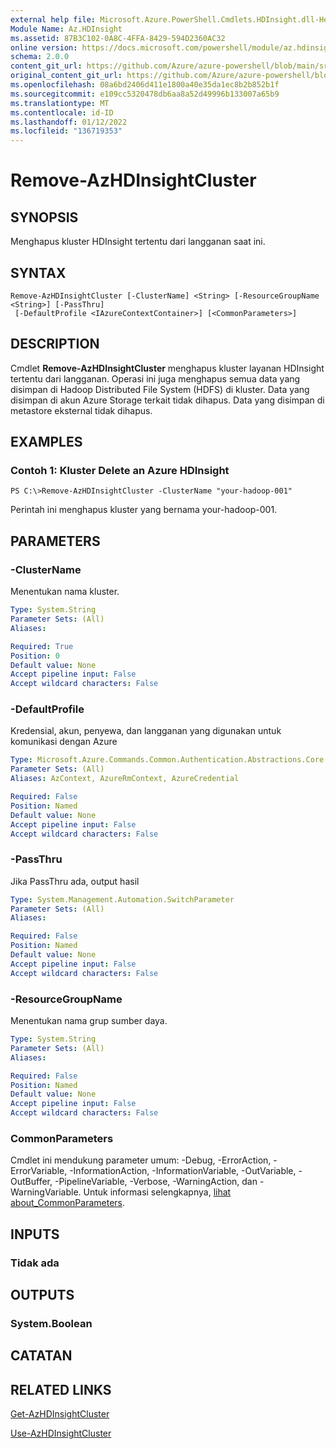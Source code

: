 ```yaml
---
external help file: Microsoft.Azure.PowerShell.Cmdlets.HDInsight.dll-Help.xml
Module Name: Az.HDInsight
ms.assetid: 87B3C102-0A8C-4FFA-8429-594D2360AC32
online version: https://docs.microsoft.com/powershell/module/az.hdinsight/remove-azhdinsightcluster
schema: 2.0.0
content_git_url: https://github.com/Azure/azure-powershell/blob/main/src/HDInsight/HDInsight/help/Remove-AzHDInsightCluster.md
original_content_git_url: https://github.com/Azure/azure-powershell/blob/main/src/HDInsight/HDInsight/help/Remove-AzHDInsightCluster.md
ms.openlocfilehash: 08a6bd2406d411e1800a40e35da1ec8b2b852b1f
ms.sourcegitcommit: e109cc5320478db6aa8a52d49996b133007a65b9
ms.translationtype: MT
ms.contentlocale: id-ID
ms.lasthandoff: 01/12/2022
ms.locfileid: "136719353"
---
```

# Remove-AzHDInsightCluster

## SYNOPSIS
Menghapus kluster HDInsight tertentu dari langganan saat ini.

## SYNTAX

```
Remove-AzHDInsightCluster [-ClusterName] <String> [-ResourceGroupName <String>] [-PassThru]
 [-DefaultProfile <IAzureContextContainer>] [<CommonParameters>]
```

## DESCRIPTION
Cmdlet **Remove-AzHDInsightCluster** menghapus kluster layanan HDInsight tertentu dari langganan.
Operasi ini juga menghapus semua data yang disimpan di Hadoop Distributed File System (HDFS) di kluster.
Data yang disimpan di akun Azure Storage terkait tidak dihapus.
Data yang disimpan di metastore eksternal tidak dihapus.

## EXAMPLES

### Contoh 1: Kluster Delete an Azure HDInsight
```
PS C:\>Remove-AzHDInsightCluster -ClusterName "your-hadoop-001"
```

Perintah ini menghapus kluster yang bernama your-hadoop-001.

## PARAMETERS

### -ClusterName
Menentukan nama kluster.

```yaml
Type: System.String
Parameter Sets: (All)
Aliases:

Required: True
Position: 0
Default value: None
Accept pipeline input: False
Accept wildcard characters: False
```

### -DefaultProfile
Kredensial, akun, penyewa, dan langganan yang digunakan untuk komunikasi dengan Azure

```yaml
Type: Microsoft.Azure.Commands.Common.Authentication.Abstractions.Core.IAzureContextContainer
Parameter Sets: (All)
Aliases: AzContext, AzureRmContext, AzureCredential

Required: False
Position: Named
Default value: None
Accept pipeline input: False
Accept wildcard characters: False
```

### -PassThru
Jika PassThru ada, output hasil

```yaml
Type: System.Management.Automation.SwitchParameter
Parameter Sets: (All)
Aliases:

Required: False
Position: Named
Default value: None
Accept pipeline input: False
Accept wildcard characters: False
```

### -ResourceGroupName
Menentukan nama grup sumber daya.

```yaml
Type: System.String
Parameter Sets: (All)
Aliases:

Required: False
Position: Named
Default value: None
Accept pipeline input: False
Accept wildcard characters: False
```

### CommonParameters
Cmdlet ini mendukung parameter umum: -Debug, -ErrorAction, -ErrorVariable, -InformationAction, -InformationVariable, -OutVariable, -OutBuffer, -PipelineVariable, -Verbose, -WarningAction, dan -WarningVariable. Untuk informasi selengkapnya, [lihat about_CommonParameters](http://go.microsoft.com/fwlink/?LinkID=113216).

## INPUTS

### Tidak ada
## OUTPUTS

### System.Boolean
## CATATAN

## RELATED LINKS

[Get-AzHDInsightCluster](./Get-AzHDInsightCluster.md)

[Use-AzHDInsightCluster](./Use-AzHDInsightCluster.md)


